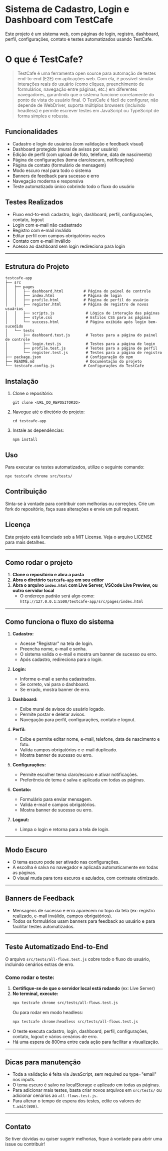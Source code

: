 # Sistema de Cadastro, Login e Dashboard com TestCafe

Este projeto é um sistema web, com páginas de login, registro, dashboard, perfil, configurações, contato e testes automatizados usando TestCafe.

# **O que é TestCafe?**

> TestCafe é uma ferramenta open source para automação de testes end-to-end (E2E) em aplicações web. Com ela, é possível simular interações reais do usuário (como cliques, preenchimento de formulários, navegação entre páginas, etc.) em diferentes navegadores, garantindo que o sistema funcione corretamente do ponto de vista do usuário final. O TestCafe é fácil de configurar, não depende de WebDriver, suporta múltiplos browsers (incluindo headless) e permite escrever testes em JavaScript ou TypeScript de forma simples e robusta. 

## Funcionalidades
- Cadastro e login de usuários (com validação e feedback visual)
- Dashboard protegido (mural de avisos por usuário)
- Edição de perfil (com upload de foto, telefone, data de nascimento)
- Página de configurações (tema claro/escuro, notificações)
- Página de contato (formulário de mensagem)
- Modo escuro real para todo o sistema
- Banners de feedback para sucesso e erro
- Navegação moderna e responsiva
- Teste automatizado único cobrindo todo o fluxo do usuário

## Testes Realizados
- Fluxo end-to-end: cadastro, login, dashboard, perfil, configurações, contato, logout
- Login com e-mail não cadastrado
- Registro com e-mail inválido
- Editar perfil com campos obrigatórios vazios
- Contato com e-mail inválido
- Acesso ao dashboard sem login redireciona para login

---

## Estrutura do Projeto

```
testcafe-app
├── src
│   ├── pages
│   │   ├── dashboard.html         # Página do painel de controle
│   │   ├── index.html             # Página de login
│   │   ├── profile.html           # Página de perfil do usuário
│   │   ├── register.html          # Página de registro de novos usuários
│   │   ├── scripts.js              # Lógica de interação das páginas
│   │   ├── style.css               # Estilos CSS para as páginas
│   │   └── success.html            # Página exibida após login bem-sucedido
│   └── tests
│       ├── dashboard.test.js       # Testes para a página do painel de controle
│       ├── login.test.js           # Testes para a página de login
│       ├── profile.test.js         # Testes para a página de perfil
│       └── register.test.js        # Testes para a página de registro
├── package.json                    # Configuração do npm
├── README.md                       # Documentação do projeto
└── testcafe.config.js             # Configurações do TestCafe
```

## Instalação

1. Clone o repositório:
   ```
   git clone <URL_DO_REPOSITORIO>
   ```

2. Navegue até o diretório do projeto:
   ```
   cd testcafe-app
   ```

3. Instale as dependências:
   ```
   npm install
   ```

## Uso

Para executar os testes automatizados, utilize o seguinte comando:
```
npx testcafe chrome src/tests/
```

## Contribuição

Sinta-se à vontade para contribuir com melhorias ou correções. Crie um fork do repositório, faça suas alterações e envie um pull request.

## Licença

Este projeto está licenciado sob a MIT License. Veja o arquivo LICENSE para mais detalhes.

---

## Como rodar o projeto

1. **Clone o repositório e abra a pasta**
2. **Abra o diretório `testcafe-app` em seu editor**
3. **Abra o arquivo `index.html` com Live Server, VSCode Live Preview, ou outro servidor local**
   - O endereço padrão será algo como: `http://127.0.0.1:5500/testcafe-app/src/pages/index.html`

---

## Como funciona o fluxo do sistema

1. **Cadastro:**
   - Acesse "Registrar" na tela de login.
   - Preencha nome, e-mail e senha.
   - O sistema valida o e-mail e mostra um banner de sucesso ou erro.
   - Após cadastro, redireciona para o login.

2. **Login:**
   - Informe e-mail e senha cadastrados.
   - Se correto, vai para o dashboard.
   - Se errado, mostra banner de erro.

3. **Dashboard:**
   - Exibe mural de avisos do usuário logado.
   - Permite postar e deletar avisos.
   - Navegação para perfil, configurações, contato e logout.

4. **Perfil:**
   - Exibe e permite editar nome, e-mail, telefone, data de nascimento e foto.
   - Valida campos obrigatórios e e-mail duplicado.
   - Mostra banner de sucesso ou erro.

5. **Configurações:**
   - Permite escolher tema claro/escuro e ativar notificações.
   - Preferência de tema é salva e aplicada em todas as páginas.

6. **Contato:**
   - Formulário para enviar mensagem.
   - Valida e-mail e campos obrigatórios.
   - Mostra banner de sucesso ou erro.

7. **Logout:**
   - Limpa o login e retorna para a tela de login.

---

## Modo Escuro
- O tema escuro pode ser ativado nas configurações.
- A escolha é salva no navegador e aplicada automaticamente em todas as páginas.
- O visual muda para tons escuros e azulados, com contraste otimizado.

---

## Banners de Feedback
- Mensagens de sucesso e erro aparecem no topo da tela (ex: registro realizado, e-mail inválido, campos obrigatórios).
- Todos os formulários usam banners para feedback ao usuário e para facilitar testes automatizados.

---

## Teste Automatizado End-to-End

O arquivo `src/tests/all-flows.test.js` cobre todo o fluxo do usuário, incluindo cenários extras de erro.

### Como rodar o teste:

1. **Certifique-se de que o servidor local está rodando** (ex: Live Server)
2. **No terminal, execute:**
   ```bash
   npx testcafe chrome src/tests/all-flows.test.js
   ```
   Ou para rodar em modo headless:
   ```bash
   npx testcafe chrome:headless src/tests/all-flows.test.js
   ```

- O teste executa cadastro, login, dashboard, perfil, configurações, contato, logout e vários cenários de erro.
- Há uma espera de 800ms entre cada ação para facilitar a visualização.

---

## Dicas para manutenção
- Toda a validação é feita via JavaScript, sem required ou type="email" nos inputs.
- O tema escuro é salvo no localStorage e aplicado em todas as páginas.
- Para adicionar mais testes, basta criar novos arquivos em `src/tests/` ou adicionar cenários ao `all-flows.test.js`.
- Para alterar o tempo de espera dos testes, edite os valores de `t.wait(800)`.

---

## Contato
Se tiver dúvidas ou quiser sugerir melhorias, fique à vontade para abrir uma issue ou contribuir!